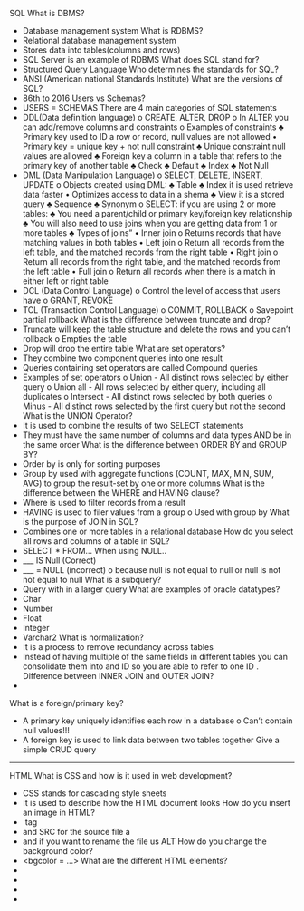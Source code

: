 SQL
What is DBMS?
- Database management system
What is RDBMS?
- Relational database management system
- Stores data into tables(columns and rows)
- SQL Server is an example of RDBMS
What does SQL stand for?
- Structured Query Language
Who determines the standards for SQL?
- ANSI (American national Standards Institute)
What are the versions of SQL?
- 86th to 2016
Users vs Schemas?
- USERS = SCHEMAS
There are 4 main categories of SQL statements
- DDL(Data definition language)
o CREATE, ALTER, DROP
o In ALTER you can add/remove columns and constraints
o Examples of constraints
♣ Primary key used to ID a row or record, null values are not allowed
• Primary key = unique key + not null constraint
♣ Unique constraint null values are allowed
♣ Foreign key a column in a table that refers to the primary key of another table
♣ Check
♣ Default
♣ Index
♣ Not Null
- DML (Data Manipulation Language)
o SELECT, DELETE, INSERT, UPDATE
o Objects created using DML:
♣ Table
♣ Index it is used retrieve data faster
• Optimizes access to data in a shema
♣ View it is a stored query
♣ Sequence
♣ Synonym
o SELECT: if you are using 2 or more tables:
♣ You need a parent/child or primary key/foreign key relationship
♣ You will also need to use joins when you are getting data from 1 or more tables
♣ Types of joins”
• Inner join
o Returns records that have matching values in both tables
• Left join
o Return all records from the left table, and the matched records from the right table
• Right join
o Return all records from the right table, and the matched records from the left table
• Full join
o Return all records when there is a match in either left or right table
- DCL (Data Control Language)
o Control the level of access that users have
o GRANT, REVOKE
- TCL (Transaction Control Language)
o COMMIT, ROLLBACK
o Savepoint partial rollback
What is the difference between truncate and drop?
- Truncate will keep the table structure and delete the rows and you can’t rollback
o Empties the table
- Drop will drop the entire table
What are set operators?
- They combine two component queries into one result
- Queries containing set operators are called Compound queries
- Examples of set operators
o Union - All distinct rows selected by either query
o Union all - All rows selected by either query, including all duplicates
o Intersect - All distinct rows selected by both queries
o Minus - All distinct rows selected by the first query but not the second
What is the UNION Operator?
- It is used to combine the results of two SELECT statements
- They must have the same number of columns and data types AND be in the same order
What is the difference between ORDER BY and GROUP BY?
- Order by is only for sorting purposes
- Group by used with aggregate functions (COUNT, MAX, MIN, SUM, AVG) to group the result-set by one or more columns
What is the difference between the WHERE and HAVING clause?  
- Where is used to filter records from a result
- HAVING is used to filer values from a group
o Used with group by
What is the purpose of JOIN in SQL?  
- Combines one or more tables in a relational database
How do you select all rows and columns of a table in SQL?  
- SELECT * FROM…
When using NULL..
- ___ IS Null (Correct)
- ___ = NULL (incorrect)
o because null is not equal to null or null is not not equal to null
What is a subquery?
- Query with in a larger query
What are examples of oracle datatypes?
- Char
- Number
- Float
- Integer
- Varchar2
What is normalization?
- It is a process to remove redundancy across tables
- Instead of having multiple of the same fields in different tables you can consolidate them into and ID so you are able to refer to one ID .
Difference between INNER JOIN and OUTER JOIN?
-
What is a foreign/primary key?  
- A primary key uniquely identifies each row in a database
o Can’t contain null values!!!
- A foreign key is used to link data between two tables together
Give a simple CRUD query

---------

HTML
What is CSS and how is it used in web development?
- CSS stands for cascading style sheets
- It is used to describe how the HTML document looks
How do you insert an image in HTML?  
- <img> tag
- and SRC for the source file a
- and if you want to rename the file us ALT
How do you change the background color?  
- <bgcolor = …>
What are the different HTML elements?
- <HTML>
- <Head>
- <Body>
- <Title>
- <br> …etc
HTML Tags
- not all of them come in pairs!
What is the use of DOCTYPE in HTML?  
-
How could you create a button with HTML?  
- <button type=”button”> Click me</button>
How do you comment in HTML?
- <!—comment-->  
